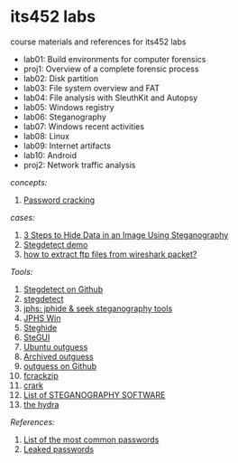 # its452 labs
course materials and references for its452 labs

* lab01: Build environments for computer forensics
* proj1: Overview of a complete forensic process
* lab02: Disk partition
* lab03: File system overview and FAT
* lab04: File analysis with SleuthKit and Autopsy
* lab05: Windows registry
* lab06: Steganography
* lab07: Windows recent activities
* lab08: Linux 
* lab09: Internet artifacts
* lab10: Android
* proj2: Network traffic analysis


_concepts:_

1. [Password cracking](https://en.wikipedia.org/wiki/Password\_cracking)

_cases:_

1. [3 Steps to Hide Data in an Image Using Steganography](https://www.alpinesecurity.com/blog/3-steps-to-hide-data-in-an-image-using-steganography)
2. [Stegdetect demo](https://www.rcbc.edu/files/PDFFiles/service-learning/bdd/Session%201_StegDetect.pdf)
3. [how to extract ftp files from wireshark packet?](https://shankaraman.wordpress.com/tag/how-to-extract-ftp-files-from-wireshark-packet/)

_Tools:_

1. [Stegdetect on Github](https://github.com/abeluck/stegdetect)
2. [stegdetect](http://ftp.mirrorservice.org/sites/ftp.wiretapped.net/pub/security/steganography/stegdetect/)
2. [jphs: jphide & seek steganography tools ](https://github.com/h3xx/jphs)
3. [JPHS Win](http://linux01.gwdg.de/~alatham/stego.html)
4. [Steghide](http://steghide.sourceforge.net/)
5. [SteGUI](http://stegui.sourceforge.net/)
3. [Ubuntu outguess](http://manpages.ubuntu.com/manpages/disco/man1/outguess.1.html)
4. [Archived outguess](http://web.archive.org/web/20150415220609/http://www.outguess.org/download.php)
5. [outguess on Github](https://github.com/resurrecting-open-source-projects/outguess)
6. [fcrackzip](http://manpages.ubuntu.com/manpages/bionic/man1/fcrackzip.1.html)
7. [crark](http://www.crark.net/)
8. [List of STEGANOGRAPHY SOFTWARE](http://www.jjtc.com/Steganography/tools.html)
9. [the hydra](https://github.com/vanhauser-thc/thc-hydra)

_References:_

1. [List of the most common passwords](https://en.wikipedia.org/wiki/List\_of\_the\_most\_common\_passwords)
2. [Leaked passwords](https://wiki.skullsecurity.org/index.php?title=Passwords)


